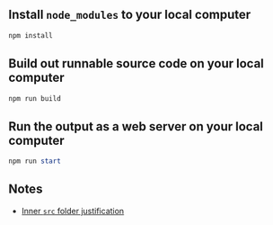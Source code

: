 
## Install `node_modules` to your local computer

```powershell
npm install
```

## Build out runnable source code on your local computer

```powershell
npm run build
```

## Run the output as a web server on your local computer

```powershell
npm run start
```

## Notes

* [Inner `src` folder justification](https://www.reddit.com/r/nextjs/comments/14fd1kl/comment/jp5gamb/)

